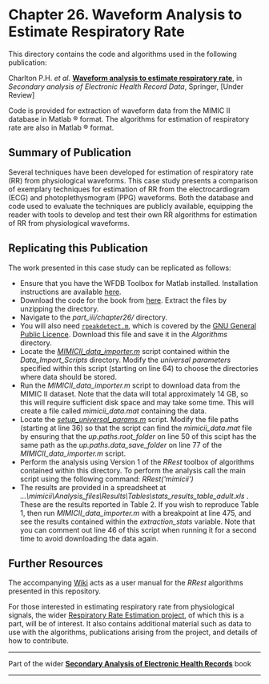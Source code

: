 # Chapter 26. Waveform Analysis to Estimate Respiratory Rate

This directory contains the code and algorithms used in the following publication:

Charlton P.H. *et al.* [**Waveform analysis to estimate respiratory rate**](http://peterhcharlton.github.io/RRest/waveform_analysis.html), in *Secondary analysis of Electronic Health Record Data*, Springer, [Under Review]

Code is provided for extraction of waveform data from the MIMIC II database in Matlab &reg; format. 
The algorithms for estimation of respiratory rate are also in Matlab &reg; format.

## Summary of Publication

Several techniques have been developed for estimation of respiratory rate (RR) from physiological waveforms.
This case study presents a comparison of exemplary techniques for estimation of RR from the electrocardiogram (ECG) and photoplethysmogram (PPG) waveforms.
Both the database and code used to evaluate the techniques are publicly available, equipping the reader with tools to develop and test their own RR algorithms for estimation of RR from physiological waveforms.

## Replicating this Publication

The work presented in this case study can be replicated as follows:

*   Ensure that you have the WFDB Toolbox for Matlab installed. Installation instructions are available [here](https://archive.physionet.org/physiotools/matlab/wfdb-app-matlab/).
*   Download the code for the book from [here](https://github.com/MIT-LCP/critical-data-book/archive/master.zip). Extract the files by unzipping the directory. 
*   Navigate to the _part_iii/chapter26/_ directory.
*   You will also need [`rpeakdetect.m`](http://www.mit.edu/~gari/CODE/ECGtools/ecgBag/rpeakdetect.m), which is covered by the [GNU General Public Licence](https://www.gnu.org/licenses/gpl-3.0.en.html). Download this file and save it in the _Algorithms_ directory.
*   Locate the [_MIMICII_data_importer.m_](https://raw.githubusercontent.com/peterhcharlton/RRest/master/RRest_v1.0/Data_Import_Scripts/MIMICII_data_importer.m) script contained within the _Data_Import_Scripts_ directory. Modify the _universal parameters_ specified within this script (starting on line 64) to choose the directories where data should be stored.
*   Run the _MIMICII_data_importer.m_ script to download data from the MIMIC II dataset. Note that the data will total approximately 14 GB, so this will require sufficient disk space and may take some time. This will create a file called _mimicii_data.mat_ containing the data.
*   Locate the [_setup_universal_params.m_](https://raw.githubusercontent.com/MIT-LCP/critical-data-book/master/section3/chapter10/RRest_v1.0/Algorithms/setup_universal_params.m) script. Modify the file paths (starting at line 36) so that the script can find the _mimicii_data.mat_ file by ensuring that the _up.paths.root_folder_ on line 50 of this scipt has the same path as the _up.paths.data_save_folder_ on line 77 of the _MIMICII_data_importer.m_ script.
*   Perform the analysis using Version 1 of the _RRest_ toolbox of algorithms contained within this directory. To perform the analysis call the main script using the following command: *RRest('mimicii')*
*   The results are provided in a spreadsheet at _...\mimicii\Analysis_files\Results\Tables\stats_results_table_adult.xls_ . These are the results reported in Table 2. If you wish to reproduce Table 1, then run _MIMICII_data_importer.m_ with a breakpoint at line 475, and see the results contained within the _extraction_stats_ variable. Note that you can comment out line 46 of this script when running it for a second time to avoid downloading the data again.

## Further Resources

The accompanying [Wiki](https://github.com/peterhcharlton/RRest/wiki) acts as a user manual for the _RRest_ algorithms presented in this repository.

For those interested in estimating respiratory rate from physiological signals, the wider [Respiratory Rate Estimation project](http://peterhcharlton.github.io/RRest/), of which this is a part, will be of interest. It also contains additional material such as data to use with the algorithms, publications arising from the project, and details of how to contribute.


***
Part of the wider **[Secondary Analysis of Electronic Health Records](https://github.com/MIT-LCP/critical-data-book)** book
***
